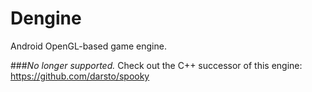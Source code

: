 # Dengine
Android OpenGL-based game engine.

###*No longer supported.*
Check out the C++ successor of this engine: https://github.com/darsto/spooky
